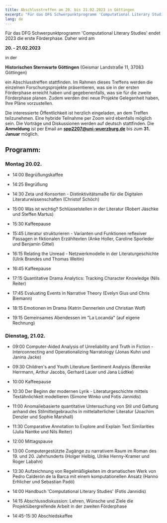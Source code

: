 ```yaml
---
title: Abschlusstreffen am 20. bis 21.02.2023 in Göttingen
excerpt: "Für das DFG Schwerpunktprogramm 'Computational Literary Studies' endet 2023 die erste Förderphase."
lang: de
---
```


Für das DFG Schwerpunktprogramm 'Computational Literary Studies' endet 2023 die erste Förderphase. Daher wird am

**20. - 21.02.2023**

in der 

**Historischen Sternwarte Göttingen** (Geismar Landstraße 11, 37083 Göttingen)

ein Abschlusstreffen stattfinden. Im Rahmen dieses Treffens werden die einzelnen Forschungsprojekte präsentieren, was sie in der ersten Förderphase erreicht haben und gegebenenfalls, was sie für die zweite Förderphase planen. Zudem werden drei neue Projekte Gelegenheit haben, Ihre Pläne vorzustellen.

Die interessierte Öffentlichkeit ist herzlich eingeladen, an dem Treffen teilzunehmen. Eine hybride Teilnahme per Zoom wird ebenfalls möglich sein. Die Vorträge und Diskussionen werden auf deutsch stattfinden. Die **Anmeldung** ist per Email an **spp2207@uni-wuerzburg.de** bis zum **31. Januar** möglich. 

## Programm:

### Montag 20.02.

- 14:00 Begrüßungskaffee

- 14:25 Begrüßung
- 14:30 Zeta und Konsorten - Distinktivitätsmaße für die Digitalen Literaturwissenschaften (Christof Schöch)
- 15:00 Was ist wichtig? Schlüsselstellen in der Literatur (Robert Jäschke und Steffen Martus)

- 15:30 Kaffeepause

- 15:45 Literatur strukturieren - Varianten und Funktionen reflexiver Passagen in fiktionalen Erzähltexten (Anke Holler, Caroline Sporleder und Benjamin Gittel)
- 16:15 Relating the Unread - Netzwerkmodelle in der Literaturgeschichte (Ulrik Brandes und Thomas Weitin)

- 16:45 Kaffeepause

- 17:15 Quantitative Drama Analytics: Tracking Character Knowledge (Nils Reiter)
- 17:45 Evaluating Events in Narrative Theory (Evelyn Gius und Chris Biemann)
- 18:15 Emotionen im Drama (Katrin Dennerlein und Christian Wolf)

- 19:15 Gemeinsames Abendessen im "La Locanda" (auf eigene Rechnung)


### Dienstag, 21.02.

- 09:00 Computer-Aided Analysis of Unreliability and Truth in Fiction - Interconnecting and Operationalizing Narratology (Jonas Kuhn und Janina Jacke)
- 09:30 Children's and Youth Literature Sentiment Analysis (Berenike Herrmann, Arthur Jacobs, Gerhard Lauer und Jana Lüdtke)

- 10:00 Kaffeepause

- 10:30 Der Beginn der modernen Lyrik - Literaturgeschichte mittels Textähnlichkeit modellieren (Simone Winko und Fotis Jannidis)
- 11:00 Anomaliebasierte quantitative Untersuchung von Stil und Gattung anhand des Stilmittelgebrauchs in mittelalterlicher Literatur (Joachim Denzler und Sophie Marshall)
- 11:30  Comparative Annotation to Explore and Explain Text Similarities (Julia Nantke und Nils Reiter)

- 12:00 Mittagspause

- 13:00 Computergestützte Zugänge zu narrativem Raum im Roman des 19. und 20. Jahrhunderts (Holger Helbig, Ulrike Henny-Kramer und Roger Labahn)
- 13:30  Aufzeichnung von Regelmäßigkeiten im dramatischen Werk von Pedro Calderón de la Barca mit einem komputationellen Ansatz (Hanno Erhlicher und Sebastian Padó)

- 14:00 Handbuch 'Computational Literary Studies' (Fotis Jannidis)
- 14:15 Abschlussdiskussion: Lehren, Wünsche und Ziele die Projektübergreifende Arbeit in der zweiten Förderphase

- 14:45-15:30 Abschiedskaffee 

